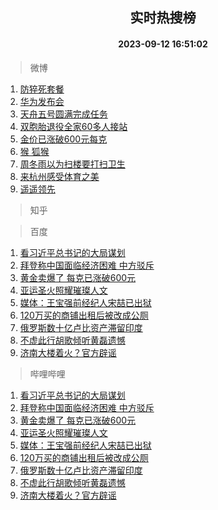 <div align="center"><h2>实时热搜榜</h2><h4>2023-09-12 16:51:02</h4></div>

> 微博  

1. [防猝死套餐](https://s.weibo.com/weibo?q=%E9%98%B2%E7%8C%9D%E6%AD%BB%E5%A5%97%E9%A4%90&t=31&band_rank=1&Refer=top)<br />
2. [华为发布会](https://s.weibo.com/weibo?q=%E5%8D%8E%E4%B8%BA%E5%8F%91%E5%B8%83%E4%BC%9A&t=31&band_rank=2&Refer=top)<br />
3. [天舟五号圆满完成任务](https://s.weibo.com/weibo?q=%23%E5%A4%A9%E8%88%9F%E4%BA%94%E5%8F%B7%E5%9C%86%E6%BB%A1%E5%AE%8C%E6%88%90%E4%BB%BB%E5%8A%A1%23&t=31&band_rank=3&Refer=top)<br />
4. [双胞胎退役全家60多人接站](https://s.weibo.com/weibo?q=%23%E5%8F%8C%E8%83%9E%E8%83%8E%E9%80%80%E5%BD%B9%E5%85%A8%E5%AE%B660%E5%A4%9A%E4%BA%BA%E6%8E%A5%E7%AB%99%23&t=31&band_rank=4&Refer=top)<br />
5. [金价已涨破600元每克](https://s.weibo.com/weibo?q=%23%E9%87%91%E4%BB%B7%E5%B7%B2%E6%B6%A8%E7%A0%B4600%E5%85%83%E6%AF%8F%E5%85%8B%23&t=31&band_rank=5&Refer=top)<br />
6. [猴 狐猴](https://s.weibo.com/weibo?q=%E7%8C%B4%20%E7%8B%90%E7%8C%B4&t=31&band_rank=6&Refer=top)<br />
7. [周冬雨以为扫楼要打扫卫生](https://s.weibo.com/weibo?q=%23%E5%91%A8%E5%86%AC%E9%9B%A8%E4%BB%A5%E4%B8%BA%E6%89%AB%E6%A5%BC%E8%A6%81%E6%89%93%E6%89%AB%E5%8D%AB%E7%94%9F%23&t=31&band_rank=7&Refer=top)<br />
8. [来杭州感受体育之美](https://s.weibo.com/weibo?q=%23%E6%9D%A5%E6%9D%AD%E5%B7%9E%E6%84%9F%E5%8F%97%E4%BD%93%E8%82%B2%E4%B9%8B%E7%BE%8E%23&t=31&band_rank=8&Refer=top)<br />
9. [遥遥领先](https://s.weibo.com/weibo?q=%E9%81%A5%E9%81%A5%E9%A2%86%E5%85%88&t=31&band_rank=9&Refer=top)<br />

> 知乎  


> 百度  

1. [看习近平总书记的大局谋划](https://www.baidu.com/s?wd=%E7%9C%8B%E4%B9%A0%E8%BF%91%E5%B9%B3%E6%80%BB%E4%B9%A6%E8%AE%B0%E7%9A%84%E5%A4%A7%E5%B1%80%E8%B0%8B%E5%88%92&sa=fyb_news&rsv_dl=fyb_news)<br />
2. [拜登称中国面临经济困难 中方驳斥](https://www.baidu.com/s?wd=%E6%8B%9C%E7%99%BB%E7%A7%B0%E4%B8%AD%E5%9B%BD%E9%9D%A2%E4%B8%B4%E7%BB%8F%E6%B5%8E%E5%9B%B0%E9%9A%BE+%E4%B8%AD%E6%96%B9%E9%A9%B3%E6%96%A5&sa=fyb_news&rsv_dl=fyb_news)<br />
3. [黄金卖爆了 每克已涨破600元](https://www.baidu.com/s?wd=%E9%BB%84%E9%87%91%E5%8D%96%E7%88%86%E4%BA%86+%E6%AF%8F%E5%85%8B%E5%B7%B2%E6%B6%A8%E7%A0%B4600%E5%85%83&sa=fyb_news&rsv_dl=fyb_news)<br />
4. [亚运圣火照耀璀璨人文](https://www.baidu.com/s?wd=%E4%BA%9A%E8%BF%90%E5%9C%A3%E7%81%AB%E7%85%A7%E8%80%80%E7%92%80%E7%92%A8%E4%BA%BA%E6%96%87&sa=fyb_news&rsv_dl=fyb_news)<br />
5. [媒体：王宝强前经纪人宋喆已出狱](https://www.baidu.com/s?wd=%E5%AA%92%E4%BD%93%EF%BC%9A%E7%8E%8B%E5%AE%9D%E5%BC%BA%E5%89%8D%E7%BB%8F%E7%BA%AA%E4%BA%BA%E5%AE%8B%E5%96%86%E5%B7%B2%E5%87%BA%E7%8B%B1&sa=fyb_news&rsv_dl=fyb_news)<br />
6. [120万买的商铺出租后被改成公厕](https://www.baidu.com/s?wd=120%E4%B8%87%E4%B9%B0%E7%9A%84%E5%95%86%E9%93%BA%E5%87%BA%E7%A7%9F%E5%90%8E%E8%A2%AB%E6%94%B9%E6%88%90%E5%85%AC%E5%8E%95&sa=fyb_news&rsv_dl=fyb_news)<br />
7. [俄罗斯数十亿卢比资产滞留印度](https://www.baidu.com/s?wd=%E4%BF%84%E7%BD%97%E6%96%AF%E6%95%B0%E5%8D%81%E4%BA%BF%E5%8D%A2%E6%AF%94%E8%B5%84%E4%BA%A7%E6%BB%9E%E7%95%99%E5%8D%B0%E5%BA%A6&sa=fyb_news&rsv_dl=fyb_news)<br />
8. [不虚此行胡歌倾听黄磊遗憾](https://www.baidu.com/s?wd=%23%E4%B8%8D%E8%99%9A%E6%AD%A4%E8%A1%8C%E8%83%A1%E6%AD%8C%E5%80%BE%E5%90%AC%E9%BB%84%E7%A3%8A%E9%81%97%E6%86%BE%23&sa=fyb_news&rsv_dl=fyb_news)<br />
9. [济南大楼着火？官方辟谣](https://www.baidu.com/s?wd=%E6%B5%8E%E5%8D%97%E5%A4%A7%E6%A5%BC%E7%9D%80%E7%81%AB%EF%BC%9F%E5%AE%98%E6%96%B9%E8%BE%9F%E8%B0%A3&sa=fyb_news&rsv_dl=fyb_news)<br />

> 哔哩哔哩  

1. [看习近平总书记的大局谋划](https://www.baidu.com/s?wd=%E7%9C%8B%E4%B9%A0%E8%BF%91%E5%B9%B3%E6%80%BB%E4%B9%A6%E8%AE%B0%E7%9A%84%E5%A4%A7%E5%B1%80%E8%B0%8B%E5%88%92&sa=fyb_news&rsv_dl=fyb_news)<br />
2. [拜登称中国面临经济困难 中方驳斥](https://www.baidu.com/s?wd=%E6%8B%9C%E7%99%BB%E7%A7%B0%E4%B8%AD%E5%9B%BD%E9%9D%A2%E4%B8%B4%E7%BB%8F%E6%B5%8E%E5%9B%B0%E9%9A%BE+%E4%B8%AD%E6%96%B9%E9%A9%B3%E6%96%A5&sa=fyb_news&rsv_dl=fyb_news)<br />
3. [黄金卖爆了 每克已涨破600元](https://www.baidu.com/s?wd=%E9%BB%84%E9%87%91%E5%8D%96%E7%88%86%E4%BA%86+%E6%AF%8F%E5%85%8B%E5%B7%B2%E6%B6%A8%E7%A0%B4600%E5%85%83&sa=fyb_news&rsv_dl=fyb_news)<br />
4. [亚运圣火照耀璀璨人文](https://www.baidu.com/s?wd=%E4%BA%9A%E8%BF%90%E5%9C%A3%E7%81%AB%E7%85%A7%E8%80%80%E7%92%80%E7%92%A8%E4%BA%BA%E6%96%87&sa=fyb_news&rsv_dl=fyb_news)<br />
5. [媒体：王宝强前经纪人宋喆已出狱](https://www.baidu.com/s?wd=%E5%AA%92%E4%BD%93%EF%BC%9A%E7%8E%8B%E5%AE%9D%E5%BC%BA%E5%89%8D%E7%BB%8F%E7%BA%AA%E4%BA%BA%E5%AE%8B%E5%96%86%E5%B7%B2%E5%87%BA%E7%8B%B1&sa=fyb_news&rsv_dl=fyb_news)<br />
6. [120万买的商铺出租后被改成公厕](https://www.baidu.com/s?wd=120%E4%B8%87%E4%B9%B0%E7%9A%84%E5%95%86%E9%93%BA%E5%87%BA%E7%A7%9F%E5%90%8E%E8%A2%AB%E6%94%B9%E6%88%90%E5%85%AC%E5%8E%95&sa=fyb_news&rsv_dl=fyb_news)<br />
7. [俄罗斯数十亿卢比资产滞留印度](https://www.baidu.com/s?wd=%E4%BF%84%E7%BD%97%E6%96%AF%E6%95%B0%E5%8D%81%E4%BA%BF%E5%8D%A2%E6%AF%94%E8%B5%84%E4%BA%A7%E6%BB%9E%E7%95%99%E5%8D%B0%E5%BA%A6&sa=fyb_news&rsv_dl=fyb_news)<br />
8. [不虚此行胡歌倾听黄磊遗憾](https://www.baidu.com/s?wd=%23%E4%B8%8D%E8%99%9A%E6%AD%A4%E8%A1%8C%E8%83%A1%E6%AD%8C%E5%80%BE%E5%90%AC%E9%BB%84%E7%A3%8A%E9%81%97%E6%86%BE%23&sa=fyb_news&rsv_dl=fyb_news)<br />
9. [济南大楼着火？官方辟谣](https://www.baidu.com/s?wd=%E6%B5%8E%E5%8D%97%E5%A4%A7%E6%A5%BC%E7%9D%80%E7%81%AB%EF%BC%9F%E5%AE%98%E6%96%B9%E8%BE%9F%E8%B0%A3&sa=fyb_news&rsv_dl=fyb_news)<br />
